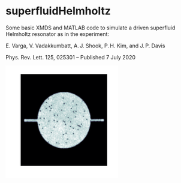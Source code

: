 # superfluidHelmholtz

Some basic XMDS and MATLAB code to simulate a driven superfluid Helmholtz resonator as in the experiment:

E. Varga, V. Vadakkumbatt, A. J. Shook, P. H. Kim, and J. P. Davis

Phys. Rev. Lett. 125, 025301 – Published 7 July 2020

<img align="center" src="./Helmholtz.png" width="300" height="300">
